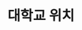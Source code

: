 ---
widget: contact

# This file represents a page section.

headless: true


# Order that this section appears on the page.

weight: 60

title: 대학교 위치
subtitle:

header:
  text: "대학교 위치"

content:

  coordinates:

    latitude: '35.846015'

    longitude: '127.134543'

design:

  columns: '1'
---